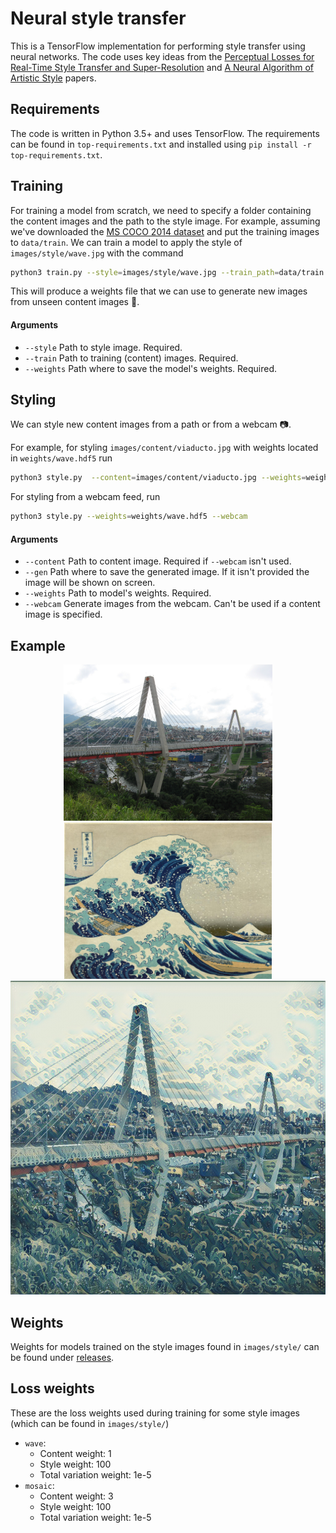 # Neural style transfer

This is a TensorFlow implementation for performing style transfer using neural
networks. The code uses key ideas from the [Perceptual Losses for Real-Time Style Transfer and Super-Resolution](https://arxiv.org/abs/1603.08155) and
[A Neural Algorithm of Artistic Style](https://arxiv.org/abs/1508.06576) papers.

## Requirements

The code is written in Python 3.5+ and uses TensorFlow. The requirements
can be found in `top-requirements.txt` and installed using
`pip install -r top-requirements.txt`.

## Training

For training a model from scratch, we need to specify a folder containing the
content images and the path to the style image. For example, assuming we've
downloaded the [MS COCO 2014 dataset](http://cocodataset.org/#download) and put
the training images to `data/train`. We can train a model to apply the style of
`images/style/wave.jpg` with the command

```sh
python3 train.py --style=images/style/wave.jpg --train_path=data/train --weights_path=weights/wave.hdf5
```

This will produce a weights file that we can use to generate new images from
unseen content images 🎉.

#### Arguments

- `--style` Path to style image. Required.
- `--train` Path to training (content) images. Required.
- `--weights` Path where to save the model's weights. Required.

## Styling

We can style new content images from a path or from a webcam 📷.

For example, for styling `images/content/viaducto.jpg` with weights located
in `weights/wave.hdf5` run

```sh
python3 style.py  --content=images/content/viaducto.jpg --weights=weights/wave.hdf5
```

For styling from a webcam feed, run

```sh
python3 style.py --weights=weights/wave.hdf5 --webcam
```

#### Arguments

- `--content` Path to content image. Required if `--webcam` isn't used.
- `--gen` Path where to save the generated image. If it isn't provided the image
will be shown on screen.
- `--weights` Path to model's weights. Required.
- `--webcam` Generate images from the webcam. Can't be used if a content image
is specified.

## Example

<div align="center">
  <img height="250px" src="images/content/viaducto.jpg" />
  <img height="250px" src="images/style/wave.jpg" />
  <img height="502px" src="images/generated/viaducto_wave.jpg" />
</div>

## Weights

Weights for models trained on the style images found in `images/style/` can be
found under [releases](https://github.com/sebasvega95/neural-style-transfer/releases).

## Loss weights

These are the loss weights used during training for some style images
(which can be found in `images/style/`)

- `wave`:
  - Content weight: 1
  - Style weight: 100
  - Total variation weight: 1e-5
- `mosaic`:
  - Content weight: 3
  - Style weight: 100
  - Total variation weight: 1e-5
